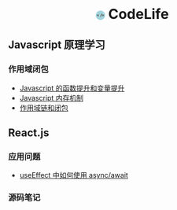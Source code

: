 <div align="center" style="border-bottom: none; font-size: 2em; font-weight: bold;">
    <img style="vertical-align: middle; zoom: 10%" src="./assets/Avatar.png"/>
    <span>CodeLife</span>
</div>


## Javascript 原理学习

### 作用域闭包

- [Javascript 的函数提升和变量提升](./Javascript/Javascript的函数提升和变量提升.md)
- [Javascript 内存机制](./Javascript/Javascript内存机制.md)
- [作用域链和闭包](https://github.com/zhangjunjie0730/Blog-javascript/issues/4)

## React.js

### 应用问题

- [useEffect 中如何使用 async/await]()

### 源码笔记
